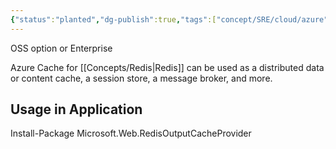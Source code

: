 ```yaml
---
{"status":"planted","dg-publish":true,"tags":["concept/SRE/cloud/azure"],"type":"term","definition":"Azure Cache for Redis provides an in-memory data store","ms-learn-url":"(https://learn.microsoft.com/en-us/azure/azure-cache-for-redis/cache-overview)","creation_date":"2024-05-02 22:00","permalink":"/concepts/azure-cache-for-redis/","dgPassFrontmatter":true}
---
```





OSS option or Enterprise

Azure Cache for [[Concepts/Redis\|Redis]] can be used as a distributed data or content cache, a session store, a message broker, and more.

## Usage in Application

Install-Package Microsoft.Web.RedisOutputCacheProvider

